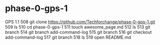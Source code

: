 # phase-0-gps-1
GPS 1.1
  508  git clone https://github.com/Techforchange/phase-0-gps-1.git
  509  ls
  510  cd phase-0-gps-1
  511  touch awesome_page.md
  512  ls
  513  git branch
  514  git branch add-command-log
  515  git branch
  516  git checkout add-command-log
  517  git branch
  518  ls
  519  open README.md
